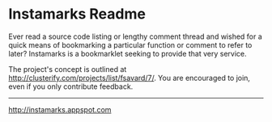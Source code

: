 Instamarks Readme
================

Ever read a source code listing or lengthy comment thread and wished for a quick means of bookmarking a particular function or comment to refer to later? Instamarks is a bookmarklet seeking to provide that very service.

The project's concept is outlined at <http://clusterify.com/projects/list/fsavard/7/>. You are encouraged to join, even if you only contribute feedback.

* * *

<http://instamarks.appspot.com>